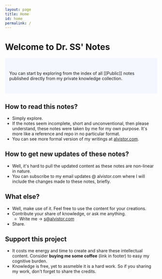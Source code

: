 ```yaml
---
layout: page
title: Home
id: home
permalink: /
---
```


# Welcome to Dr. SS' Notes

<p style="padding: 3em 1em; background: #f5f7ff; border-radius: 4px;">
  You can start by exploring from the index of all [[Public]] notes published directly from my private knowledge collection.
</p>

## How to read this notes?
- Simply explore. 
- If the notes seem incomplete, short and unconventional, then please understand, these notes were taken by me for my own purpose. It's more like a reference and repo in no particular format. 
- You can see more formal version of my writings at <a href="https://alvistor.com">alvistor.com</a>.

## How to get new updates of these notes?
- Well, it's hard to pull the updated content as these notes are non-linear in nature. 
- You can subscribe to my email updates @ alvistor.com where I will include the changes made to these notes, briefly. 

## What else?
- Well, make use of it. Feel free to use the content for your creations.
- Contribute your share of knowledge, or ask me anything. 
  - Write me -> s@alvistor.com
- Share.

## Support this project
- It costs me energy and time to create and share these intellectual content. Consider <b>buying me some coffee</b> (link in footer) to easy my cognitive burden. 
- Knowledge is free, yet to assmeble it is a hard work. So if you sharing my work, don't forget to share the credits. 
<style>
  .wrapper {
    max-width: 46em;
  }
</style>
